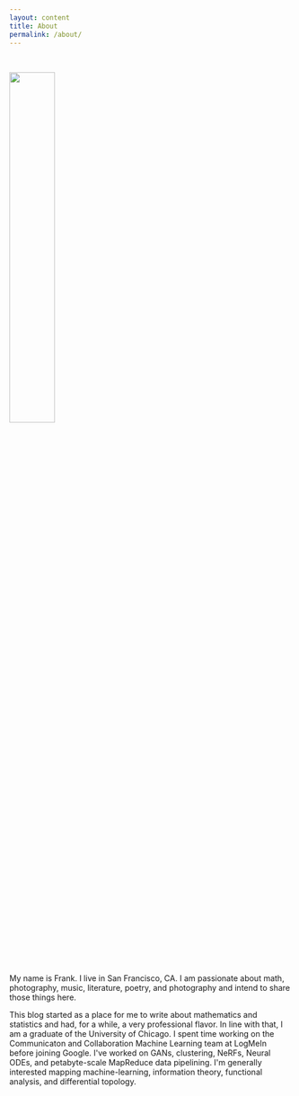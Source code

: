 ```yaml
---
layout: content
title: About
permalink: /about/
---
```


<br>
<p align="left">
  <img src="https://frankwang95.github.io/assets/about_photo.jpg" width="40%">
</p>
<br>

My name is Frank. I live in San Francisco, CA. I am passionate about math, photography, music, literature, poetry, and photography and intend to share those things here.

This blog started as a place for me to write about mathematics and statistics and had, for a while, a very professional flavor. In line with that, I am a graduate of the University of Chicago. I spent time working on the Communicaton and Collaboration Machine Learning team at LogMeIn before joining Google. I've worked on GANs, clustering, NeRFs, Neural ODEs, and petabyte-scale MapReduce data pipelining. I'm generally interested mapping machine-learning, information theory, functional analysis, and differential topology.
